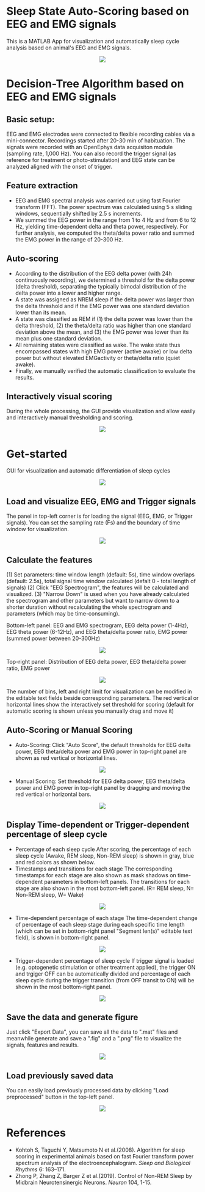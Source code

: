 # Sleep State Auto-Scoring based on EEG and EMG signals
This is a MATLAB App for visualization and automatically sleep cycle analysis based on animal's EEG and EMG signals.
<p align="center">
  <img src="https://li-shen-amy.github.io/profile/images/projects/sleep_eeg.jpg" />
</p>

# Decision-Tree Algorithm based on EEG and EMG signals
## Basic setup:
EEG and EMG electrodes were connected to flexible recording cables via a mini-connector. Recordings started after 20-30 min of habituation. The signals were recorded with an OpenEphys data acquisiton module (sampling rate, 1,000 Hz). You can also record the trigger signal (as reference for treatment or photo-stimulation) and EEG state can be analyzed aligned with the onset of trigger.
## Feature extraction
- EEG and EMG spectral analysis was carried out using fast Fourier transform (FFT). The power spectrum was calculated using 5 s sliding windows, sequentially shifted by 2.5 s increments. 
- We summed the EEG power in the range from 1 to 4 Hz and from 6 to 12 Hz, yielding time-dependent delta and theta power, respectively. For further analysis, we computed the theta/delta power ratio and summed the EMG power in the range of 20-300 Hz. 
## Auto-scoring
- According to the distribution of the EEG delta power (with 24h continuously recording), we determined a threshold for the delta power (delta threshold), separating the typically bimodal distribution of the delta power into a lower and higher range.
- A state was assigned as NREM sleep if the delta power was larger than the delta threshold and if the EMG power was one standard deviation lower than its mean. 
- A state was classified as REM if (1) the delta power was lower than the delta threshold, (2) the theta/delta ratio was higher than one standard
deviation above the mean, and (3) the EMG power was lower than its mean plus one standard deviation. 
- All remaining states were classified as wake. The wake state thus encompassed states with high EMG power (active awake) or low delta power but without elevated EMGactivity or theta/delta ratio (quiet awake). 
- Finally, we manually verified the automatic classification to evaluate the results.
## Interactively visual scoring
During the whole processing, the GUI provide visualization and allow easily and interactively manual thresholding and scoring.
<p align="center">
  <img src="https://li-shen-amy.github.io/profile/images/projects/sleep_decision_tree.png" />
</p>

# Get-started
GUI for visualization and automatic differentiation of sleep cycles
<p align="center">
  <img src="https://li-shen-amy.github.io/profile/images/projects/sleep_gui.png" />
</p>

## Load and visualize EEG, EMG and Trigger signals
The panel in top-left corner is for loading the signal (EEG, EMG, or Trigger signals). You can set the sampling rate (Fs) and the boundary of time window for visualization.
<p align="center">
  <img src="https://li-shen-amy.github.io/profile/images/projects/sleep_gui_load_data.png" />
</p>

## Calculate the features
(1) Set parameters: time window length (default: 5s), time window overlaps (default: 2.5s), total signal time window calculated (defalt 0 - total length  of signals)
(2) Click "EEG Spectrogram", the features will be calculated and visualized.
(3) "Narrow Down" is used when you have already calculated the spectrogram and other parameters but want to narrow down to a shorter duration without recalculating the whole spectrogram and parameters (which may be time-consuming).

Bottom-left panel: EEG and EMG spectrogram, EEG delta power (1-4Hz), EEG theta power (6-12Hz), and EEG theta/delta power ratio, EMG power (summed power between 20-300Hz)
<p align="center">
  <img src="https://li-shen-amy.github.io/profile/images/projects/sleep_gui_features1.png" />
</p>

Top-right panel: Distribution of EEG delta power, EEG theta/delta power ratio, EMG power
<p align="center">
  <img src="https://li-shen-amy.github.io/profile/images/projects/sleep_gui_features.jpg" />
</p>
The number of bins, left and right limit for visualization can be modified in the editable text fields beside corresponding parameters.
The red vertical or horizontal lines show the interactively set threshold for scoring (default for automatic scoring is shown unless you manually drag and move it)

## Auto-Scoring or Manual Scoring
- Auto-Scoring: Click "Auto Score", the default thresholds for EEG delta power, EEG theta/delta power and EMG power in top-right panel are shown as red vertical or horizontal lines.
<p align="center">
  <img src="https://li-shen-amy.github.io/profile/images/projects/sleep_gui_features1_scoring.jpg" />
</p>

- Manual Scoring: Set threshold for EEG delta power, EEG theta/delta power and EMG power in top-right panel by dragging and moving the red vertical or horizontal bars.
<p align="center">
  <img src="https://li-shen-amy.github.io/profile/images/projects/sleep_gui_features1_threshold.jpg" />
</p>

## Display Time-dependent or Trigger-dependent percentage of sleep cycle
- Percentage of each sleep cycle
After scoring, the percentage of each sleep cycle (Awake, REM sleep, Non-REM sleep) is shown in gray, blue and red colors as shown below.
- Timestamps and transitions for each stage
The corresponding timestamps for each stage are also shown as mask shadows on time-dependent parameters in bottom-left panels.
The transitions for each stage are also shown in the most bottom-left panel. (R= REM sleep, N= Non-REM sleep, W= Wake)
<p align="center">
  <img src="https://li-shen-amy.github.io/profile/images/projects/sleep_gui_timestamps.png" />
</p>

- Time-dependent percentage of each stage
The time-dependent change of percentage of each sleep stage during each specific time length (which can be set in bottom-right panel "Segment len(s)" editable text field), is shown in bottom-right panel.
<p align="center">
  <img src="https://li-shen-amy.github.io/profile/images/projects/sleep_gui_timepercent.png" />
</p>

- Trigger-dependent percentage of sleep cycle
If trigger signal is loaded (e.g. optogenetic stimulation or other treatment applied), the trigger ON and trgiger OFF can be automatically divided and percentage of each sleep cycle during the trigger transition (from OFF transit to ON) will be shown in the most bottom-right panel.
<p align="center">
  <img src="https://li-shen-amy.github.io/profile/images/projects/sleep_gui_trigger.png" />
</p>

## Save the data and generate figure
Just click "Export Data", you can save all the data to ".mat" files and meanwhile generate and save a ".fig" and a ".png" file to visualize the signals, features and results.
<p align="center">
  <img src="https://li-shen-amy.github.io/profile/images/projects/sleep_gui_save.jpg" />
</p>

## Load previously saved data
You can easily load previously processed data by clicking "Load preprocessed" button in the top-left panel.
<p align="center">
  <img src="https://li-shen-amy.github.io/profile/images/projects/sleep_gui_load.jpg" />
</p>

# References
- Kohtoh S, Taguchi Y, Matsumoto N et al.(2008). Algorithm for sleep scoring in experimental animals based on fast Fourier transform power spectrum analysis of the electroencephalogram. _Sleep and Biological Rhythms_ 6: 163–171. 
- Zhong P, Zhang Z, Barger Z et al.(2019). Control of Non-REM Sleep by Midbrain Neurotensinergic Neurons. _Neuron_ 104, 1-15. 
